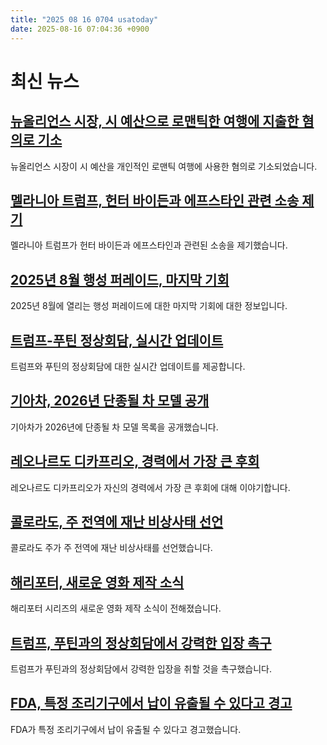 ```yaml
---
title: "2025 08 16 0704 usatoday"
date: 2025-08-16 07:04:36 +0900
---
```


# 최신 뉴스

## [뉴올리언스 시장, 시 예산으로 로맨틱한 여행에 지출한 혐의로 기소](https://www.usatoday.com/story/news/nation/2025/08/15/new-orleans-mayor-latoya-cantrell-indicted-bodyguard-fraud/85683061007/)
뉴올리언스 시장이 시 예산을 개인적인 로맨틱 여행에 사용한 혐의로 기소되었습니다.
## [멜라니아 트럼프, 헌터 바이든과 에프스타인 관련 소송 제기](https://www.usatoday.com/story/news/politics/2025/08/15/melania-trump-sues-hunter-biden-epstein-introduced/85672956007/)
멜라니아 트럼프가 헌터 바이든과 에프스타인과 관련된 소송을 제기했습니다.
## [2025년 8월 행성 퍼레이드, 마지막 기회](https://www.usatoday.com/story/news/nation/2025/08/15/planet-parade-august-2025/85622916007/)
2025년 8월에 열리는 행성 퍼레이드에 대한 마지막 기회에 대한 정보입니다.
## [트럼프-푸틴 정상회담, 실시간 업데이트](https://www.usatoday.com/story/news/politics/2025/08/15/trump-putin-meeting-live-updates/85616476007/)
트럼프와 푸틴의 정상회담에 대한 실시간 업데이트를 제공합니다.
## [기아차, 2026년 단종될 차 모델 공개](https://www.usatoday.com/story/money/cars/2025/08/15/discontinued-car-models-2026/85617179007/)
기아차가 2026년에 단종될 차 모델 목록을 공개했습니다.
## [레오나르도 디카프리오, 경력에서 가장 큰 후회](https://www.usatoday.com/story/entertainment/celebrities/2025/08/15/leonardo-dicaprio-biggest-regret-boogie-nights/85674468007/)
레오나르도 디카프리오가 자신의 경력에서 가장 큰 후회에 대해 이야기합니다.
## [콜로라도, 주 전역에 재난 비상사태 선언](https://www.usatoday.com/story/news/nation/2025/08/14/colorado-declares-disaster-emergency-lee-wildfire/85661459007/)
콜로라도 주가 주 전역에 재난 비상사태를 선언했습니다.
## [해리포터, 새로운 영화 제작 소식](https://www.usatoday.com/story/entertainment/movies/2025/08/15/new-movies-streaming-netflix-amazon-hbo-hulu/85584029007/)
해리포터 시리즈의 새로운 영화 제작 소식이 전해졌습니다.
## [트럼프, 푸틴과의 정상회담에서 강력한 입장 촉구](https://www.usatoday.com/story/news/politics/2025/08/15/trump-putin-alaska-summit-chess-game-russia-failure/85656200007/)
트럼프가 푸틴과의 정상회담에서 강력한 입장을 취할 것을 촉구했습니다.
## [FDA, 특정 조리기구에서 납이 유출될 수 있다고 경고](https://www.usatoday.com/story/money/lottery/2025/08/14/fda-warning-cookware-pots-lead/85656746007/)
FDA가 특정 조리기구에서 납이 유출될 수 있다고 경고했습니다.